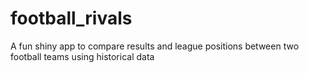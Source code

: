 # football_rivals
A fun shiny app to compare results and league positions between two football teams using historical data
